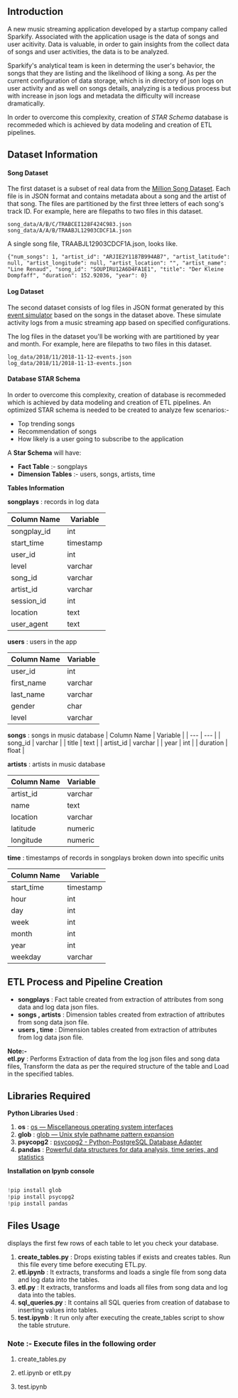 ## Introduction

A new music streaming application developed by a startup company called Sparkify. Associated with the application usage is the data of songs and user acitivity.
Data is valuable, in order to gain insights from the collect data of songs and user activities, the data is to be analyzed.

Sparkify's analytical team is keen in determing the user's behavior, the songs that they are listing and the likelihood of liking a song. As per the current configuration of data storage, 
which is in directory of json logs on user activity and as well on songs details, analyzing is a tedious process but with increase in json logs and metadata the difficulty will increase dramatically.

In order to overcome this complexity, creation of <i>STAR Schema</i> database is recommeded which is achieved by data modeling and creation of ETL pipelines.



## Dataset Information


#### Song Dataset
The first dataset is a subset of real data from the [Million Song Dataset](https://labrosa.ee.columbia.edu/millionsong). Each file is in JSON format and contains metadata about a song and the artist of that song. The files are partitioned by the first three letters of each song's track ID. For example, here are filepaths to two files in this dataset.

```
song_data/A/B/C/TRABCEI128F424C983.json
song_data/A/A/B/TRAABJL12903CDCF1A.json
```
A single song file, TRAABJL12903CDCF1A.json, looks like. 
```
{"num_songs": 1, "artist_id": "ARJIE2Y1187B994AB7", "artist_latitude": null, "artist_longitude": null, "artist_location": "", "artist_name": "Line Renaud", "song_id": "SOUPIRU12A6D4FA1E1", "title": "Der Kleine Dompfaff", "duration": 152.92036, "year": 0}
```


#### Log Dataset

The second dataset consists of log files in JSON format generated by this [event simulator](https://github.com/Interana/eventsim) based on the songs in the dataset above. These simulate activity logs from a music streaming app based on specified configurations.

The log files in the dataset you'll be working with are partitioned by year and month. For example, here are filepaths to two files in this dataset.
```
log_data/2018/11/2018-11-12-events.json
log_data/2018/11/2018-11-13-events.json
```


#### Database STAR Schema
In order to overcome this complexity, creation of database is recommeded which is achieved by data modeling and creation of ETL pipelines.
An optimized STAR schema is needed to be created to analyze few scenarios:-
* Top trending songs
* Recommendation of songs
* How likely is a user going to subscribe to the application

A **Star Schema** will have:
* **Fact Table** :- songplays 
* **Dimension Tables** :- users, songs, artists, time


**Tables Information** 

**songplays** : records in log data
    
    
| Column Name  | Variable |
| --- | --- |
| songplay_id   | int  |
| start_time    | timestamp  |
| user_id       | int  |
| level         | varchar  |
| song_id       | varchar  |
| artist_id     | varchar  |
| session_id    | int  |
| location      | text  |
| user_agent    | text  |

**users** : users in the app

| Column Name  | Variable |
| --- | --- |
|  user_id  |   int  |
|  first_name  |  varchar  |
|  last_name  |  varchar  |
|  gender  |  char  |
|  level  |  varchar  |

**songs** : songs in music database
| Column Name  | Variable |
| --- | --- |
|  song_id  |   varchar  |
|  title  |  text  |
|  artist_id  |  varchar  |
|  year  |  int  |
|  duration  |  float  |


**artists** :  artists in music database

| Column Name  | Variable |
| --- | --- |
|  artist_id  |   varchar  |
|  name  |  text  |
|  location  |  varchar  |
|  latitude  |  numeric  |
|  longitude  |  numeric  |

**time** :  timestamps of records in songplays broken down into specific units

| Column Name  | Variable |
| --- | --- |
|  start_time  |   timestamp  |
|  hour  |  int  |
|  day  |  int  |
|  week  |  int  |
|  month  |  int  |
|  year  |  int  |
|  weekday  |  varchar  |


## ETL Process and Pipeline Creation
* **songplays**       : Fact table created from extraction of attributes from song data and log data json files.
* **songs , artists** : Dimension tables created from extraction of attributes from song data json file.
* **users , time**    : Dimension tables created from extraction of attributes from log data json file.

**Note:-**  
**etl.py** : Performs Extraction of data from the log json files and song data files, Transform the data as per the required  structure of the table and Load in the specified tables. 




## Libraries Required


**Python Libraries Used** : 
1. **os**       : [os — Miscellaneous operating system interfaces](https://docs.python.org/3/library/os.html)
2. **glob**     : [glob — Unix style pathname pattern expansion](https://docs.python.org/3/library/glob.html)
3. **psycopg2** : [psycopg2 - Python-PostgreSQL Database Adapter](https://pypi.org/project/psycopg2/)
4. **pandas**   : [Powerful data structures for data analysis, time series, and statistics](https://pypi.org/project/pandas/)


**Installation on Ipynb console**

```python

!pip install glob
!pip install psycopg2
!pip install pandas
```
     

## Files Usage 


 displays the first few rows of each table to let you check your database.
1. **create_tables.py** : Drops existing tables if exists and creates tables. Run this file every time before executing ETL.py.
2. **etl.ipynb**        : It extracts, transforms and loads a single file from song data and log data into the tables.
3. **etl.py**           : It extracts, transforms and loads all files from song data and log data into the tables.
4. **sql_queries.py**   : It contains all SQL queries from creation of database to inserting values into tables.
2. **test.ipynb**       : It run only after executing the create_tables script to show the table struture.

   
### **Note** :- Execute files in the following order

   1. create_tables.py
      
   2. etl.ipynb or etlt.py
      
   3. test.ipynb
